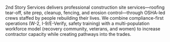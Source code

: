 2nd Story Services delivers professional construction site services—roofing tear-off, site prep, cleanup, fencing, and erosion control—through OSHA-led crews staffed by people rebuilding their lives. We combine compliance-first operations (W-2, I-9/E-Verify, safety training) with a multi-population workforce model (recovery community, veterans, and women) to increase contractor capacity while creating pathways into the trades.
